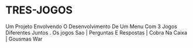 # TRES-JOGOS
Um Projeto Envolvendo O Desenvolvimento De Um Menu Com 3 Jogos Diferentes Juntos . Os jogos Sao                  | Perguntas E Respostas | Cobra Na Caixa | Gousmas War
